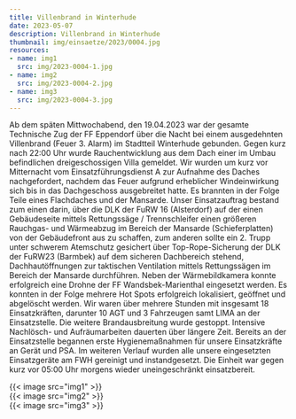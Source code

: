 ```yaml
---
title: Villenbrand in Winterhude
date: 2023-05-07
description: Villenbrand in Winterhude
thumbnail: img/einsaetze/2023/0004.jpg
resources:
- name: img1
  src: img/2023-0004-1.jpg
- name: img2
  src: img/2023-0004-2.jpg
- name: img3
  src: img/2023-0004-3.jpg
---
```


Ab dem späten Mittwochabend, den 19.04.2023 war der gesamte Technische Zug der FF Eppendorf über die Nacht bei einem ausgedehnten Villenbrand (Feuer 3. Alarm) im Stadtteil Winterhude gebunden. Gegen kurz nach 22:00 Uhr wurde Rauchentwicklung aus dem Dach einer im Umbau befindlichen dreigeschossigen Villa gemeldet. Wir wurden um kurz vor Mitternacht vom Einsatzführungsdienst A zur Aufnahme des Daches nachgefordert, nachdem das Feuer aufgrund erheblicher Windeinwirkung sich bis in das Dachgeschoss ausgebreitet hatte. Es brannten in der Folge Teile eines Flachdaches und der Mansarde. 
Unser Einsatzauftrag bestand zum einen darin, über die DLK der FuRW 16 (Alsterdorf) auf der einen Gebäudeseite mittels Rettungssäge / Trennschleifer einen größeren Rauchgas- und Wärmeabzug im Bereich der Mansarde (Schieferplatten) von der Gebäudefront aus zu schaffen, zum anderen sollte ein 2. Trupp unter schwerem Atemschutz gesichert über Top-Rope-Sicherung der DLK der FuRW23 (Barmbek) auf dem sicheren Dachbereich stehend, Dachhautöffnungen zur taktischen Ventilation mittels Rettungssägen im Bereich der Mansarde durchführen. Neben der Wärmebildkamera konnte erfolgreich eine Drohne der FF Wandsbek-Marienthal eingesetzt werden. Es konnten in der Folge mehrere Hot Spots erfolgreich lokalisiert, geöffnet und abgelöscht werden.
Wir waren über mehrere Stunden mit insgesamt 18 Einsatzkräften, darunter 10 AGT und 3 Fahrzeugen samt LIMA an der Einsatzstelle. Die weitere Brandausbreitung wurde gestoppt. Intensive Nachlösch- und Aufräumarbeiten dauerten über längere Zeit. Bereits an der Einsatzstelle begannen erste Hygienemaßnahmen für unsere Einsatzkräfte an Gerät und PSA. Im weiteren Verlauf wurden alle unsere eingesetzten Einsatzgeräte am FWH gereinigt und instandgesetzt. Die Einheit war gegen kurz vor 05:00 Uhr morgens wieder uneingeschränkt einsatzbereit.

{{< image src="img1" >}}  
{{< image src="img2" >}}  
{{< image src="img3" >}}  
